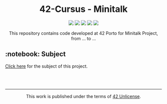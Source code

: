 <h1 align="center">
	42-Cursus - Minitalk
</h1>

<p align="center">
	<img src="https://img.shields.io/badge/score-not%20submitted-red" />
	<img src="https://img.shields.io/github/languages/code-size/lbordonal/02-Minitalk" />
	<img src="https://img.shields.io/github/languages/count/lbordonal/02-Minitalk" />
	<img src="https://img.shields.io/github/languages/top/lbordonal/02-Minitalk" />
	<img src="https://img.shields.io/github/last-commit/lbordonal/02-Minitalk" />
</p>

<p align="center">
This repository contains code developed at 42 Porto for Minitalk Project, from ... to ...
</p>

<h2 align="left">
	 :notebook: Subject
</h2>
<a href="https://github.com/lbordonal/02-Minitalk/blob/main/Subject/en.subject.pdf">Click here</a> for the subject of this project.
<br /><br />


<br />
<br />
<hr/>
<p align="center">
This work is published under the terms of <a href="https://github.com/gcamerli/42unlicense">42 Unlicense</a>. 
</p>
